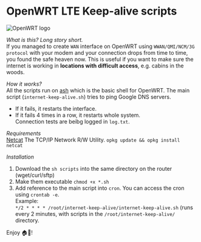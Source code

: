 # OpenWRT LTE Keep-alive scripts

![OpenWRT logo](https://raw.githubusercontent.com/mchsk/openwrt-lte-keep-alive/assets/assets/openwrt.png)

*What is this? Long story short.*<br>
If you managed to create `WAN` interface on OpenWRT using `WWAN/QMI/NCM/3G protocol` with your modem and your connection drops from time to time, you found the safe heaven now. This is useful if you want to make sure the internet is working in **locations with difficult access**, e.g. cabins in the woods.

*How it works?*<br>
All the scripts run on [ash](https://www.in-ulm.de/~mascheck/various/ash/) which is the basic shell for OpenWRT.
The main script (`internet-keep-alive.sh`) tries to ping Google DNS servers.<br>
- If it fails, it restarts the interface.<br>
- If it fails 4 times in a row, it restarts whole system.<br>
Connection tests are beibg logged in `log.txt`.

*Requirements*<br>
[Netcat](https://openwrt.org/packages/pkgdata/netcat) The TCP/IP Network R/W Utility. `opkg update && opkg install netcat`

*Installation*<br>
1. Download the `sh scripts` into the same directory on the router (wget/curl/sftp)
2. Make them executable `chmod +x *.sh`
3. Add reference to the main script into `cron`. You can access the cron using `crontab -e`.<br>
  Example:<br>
  `*/2 * * * * /root/internet-keep-alive/internet-keep-alive.sh`
  (runs every 2 minutes, with scripts in the `/root/internet-keep-alive/` directory.


Enjoy 🏠📶!
